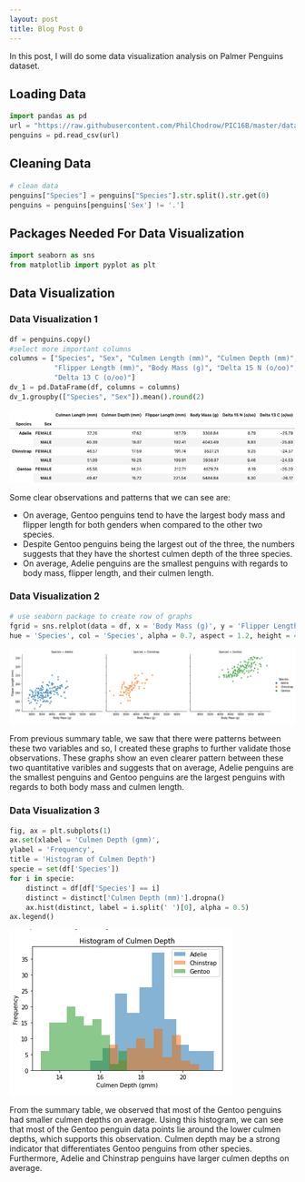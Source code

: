 ```yaml
---
layout: post
title: Blog Post 0
---
```


In this post, I will do some data visualization analysis on Palmer Penguins dataset.

## Loading Data
```python
import pandas as pd
url = "https://raw.githubusercontent.com/PhilChodrow/PIC16B/master/datasets/palmer_penguins.csv"
penguins = pd.read_csv(url)
```

## Cleaning Data
```python
# clean data
penguins["Species"] = penguins["Species"].str.split().str.get(0)
penguins = penguins[penguins['Sex'] != '.']
```

## Packages Needed For Data Visualization
```python
import seaborn as sns
from matplotlib import pyplot as plt
```

## Data Visualization
### Data Visualization 1
```python
df = penguins.copy()
#select more important columns
columns = ["Species", "Sex", "Culmen Length (mm)", "Culmen Depth (mm)",
           "Flipper Length (mm)", "Body Mass (g)", "Delta 15 N (o/oo)", 
           "Delta 13 C (o/oo)"]
dv_1 = pd.DataFrame(df, columns = columns)
dv_1.groupby(["Species", "Sex"]).mean().round(2)
```
![table.png](/images/table.png)

Some clear observations and patterns that we can see are:
- On average, Gentoo penguins tend to have the largest body mass and flipper length for both genders when compared to the other two species.
- Despite Gentoo penguins being the largest out of the three, the numbers suggests that they have the shortest culmen depth of the three species.
- On average, Adelie penguins are the smallest penguins with regards to body mass, flipper length, and their culmen length.

### Data Visualization 2
```python
# use seaborn package to create row of graphs
fgrid = sns.relplot(data = df, x = 'Body Mass (g)', y = 'Flipper Length (mm)',
hue = 'Species', col = 'Species', alpha = 0.7, aspect = 1.2, height = 4)
```
![dv1.png](/images/dv1.png)

From previous summary table, we saw that there were patterns between these two variables and so, I created these graphs to further validate those observations. These graphs show an even clearer pattern between these two quantitative varibles and suggests that on average, Adelie penguins are the smallest penguins and Gentoo penguins are the largest penguins with regards to both body mass and culmen length.

### Data Visualization 3
```python
fig, ax = plt.subplots(1)
ax.set(xlabel = 'Culmen Depth (gmm)',
ylabel = 'Frequency',
title = 'Histogram of Culmen Depth')
specie = set(df['Species'])
for i in specie:
    distinct = df[df['Species'] == i]
    distinct = distinct['Culmen Depth (mm)'].dropna()
    ax.hist(distinct, label = i.split(' ')[0], alpha = 0.5)
ax.legend()
```
![dv2.png](/images/dv2.png)

From the summary table, we observed that most of the Gentoo penguins had smaller culmen depths on average. Using this histogram, we can see that most of the Gentoo penguin data points lie around the lower culmen depths, which supports this observation. Culmen depth may be a strong indicator that differentiates Gentoo penguins from other species. Furthermore, Adelie and Chinstrap penguins have larger culmen depths on average.
